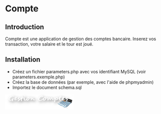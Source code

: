 # Compte

## Introduction

Compte est une application de gestion des comptes bancaire. Inserez vos transaction, votre salaire et le tour est joué.

## Installation

 * Créez un fichier parameters.php avec vos identifiant MySQL (voir parameters.exemple.php)
 * Créez la base de données (par exemple, avec l'aide de phpmyadmin)
 * Importez le document schema.sql
<div id="top">
            <img class="titre" src="images\titre.png"/>
        </div>	